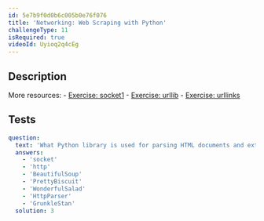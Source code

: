 ```yaml
---
id: 5e7b9f0d0b6c005b0e76f076
title: 'Networking: Web Scraping with Python'
challengeType: 11
isRequired: true
videoId: Uyioq2q4cEg
---
```


## Description
<section id='description'>
More resources:
- <a href="https://www.youtube.com/watch?v=dWLdI143W-g" target='_blank'>Exercise: socket1</a>
- <a href="https://www.youtube.com/watch?v=8yis2DvbBkI" target='_blank'>Exercise: urllib</a>
- <a href="https://www.youtube.com/watch?v=g9flPDG9nnY" target='_blank'>Exercise: urllinks</a>
</section>

## Tests
<section id='tests'>

```yml
question:
  text: 'What Python library is used for parsing HTML documents and extracting data from HTML documents.'
  answers:
    - 'socket'
    - 'http'
    - 'BeautifulSoup'
    - 'PrettyBiscuit'
    - 'WonderfulSalad'
    - 'HttpParser'
    - 'GrunkleStan'
  solution: 3
```

</section>
